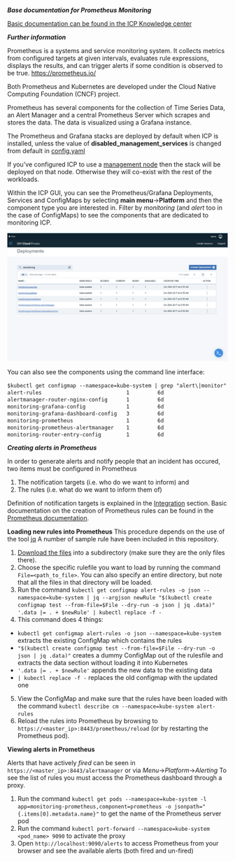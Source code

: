 ***Base documentation for Prometheus Monitoring***

[Basic documentation can be found in the ICP Knowledge center](https://www.ibm.com/support/knowledgecenter/SSBS6K_2.1.0/manage_metrics/monitoring_service.html)

***Further information***

Prometheus is a systems and service monitoring system. It collects metrics from configured targets at given intervals, evaluates rule expressions, displays the results, and can trigger alerts if some condition is observed to be true. 
https://prometheus.io/

Both Prometheus and Kubernetes are developed under the Cloud Native Computing Foundation (CNCF) project.

Prometheus has several components for the collection of Time Series Data, an Alert Manager and a central Prometheus Server which scrapes  and stores the data. The data is visualized using a Grafana instance.

The Prometheus and Grafana stacks are deployed by default when ICP is installed, unless the value of **disabled_management_services** is changed from default in [config.yaml](https://www.ibm.com/support/knowledgecenter/SSBS6K_2.1.0/installing/config_yaml.html)

If you've configured ICP to use a [management node](https://www.ibm.com/support/knowledgecenter/SSBS6K_2.1.0/installing/hosts.html) then the stack will be deployed on that node. Otherwise they will co-exist with the rest of the workloads.

Within the ICP GUI, you can see the Prometheus/Grafana Deployments, Services and ConfigMaps by selecting **main menu**->**Platform** and then the component type you are interested in.
Filter by *monitoring* (and *alert* too in the case of ConfigMaps) to see the components that are dedicated to monitoring ICP.

![Deployments](images/deployments.png)

You can also see the components using the command line interface:

```
$kubectl get configmap --namespace=kube-system | grep "alert\|monitor"
alert-rules                           1         6d
alertmanager-router-nginx-config      1         6d
monitoring-grafana-config             1         6d
monitoring-grafana-dashboard-config   3         6d
monitoring-prometheus                 1         6d
monitoring-prometheus-alertmanager    1         6d
monitoring-router-entry-config        1         6d
```


***Creating alerts in Prometheus***

In order to generate alerts and notify people that an incident has occured, two items must be configured in Prometheus
1. The notification targets (i.e. who do we want to inform) and
2. The rules (i.e. what do we want to inform them of)

Definition of notification targets is explained in the [Integration](https://github.com/ibm-cloud-architecture/CSMO-ICP/tree/master/integration) section.
Basic documentation on the creation of Prometheus rules can be found in the [Prometheus documentation](https://prometheus.io/docs/alerting/rules/).

****Loading new rules into Prometheus****
This procedure depends on the use of the tool [jq](https://stedolan.github.io/jq/)
A number of sample rule have been included in this repository. 
1. [Download the files](https://github.com/ibm-cloud-architecture/CSMO-ICP/tree/master/prometheus/rules) into a subdirectory (make sure they are the only files there). 
2. Choose the specific rulefile you want to load by running the command `File=<path_to_file>`. You can also specify an entire directory, but note that all the files in that directory will be loaded.
3. Run the command `kubectl get configmap alert-rules -o json --namespace=kube-system | jq --argjson newRule "$(kubectl create configmap test --from-file=$File --dry-run -o json | jq .data)" '.data |= . + $newRule' | kubectl replace -f -`
4. This command does 4 things:
* `kubectl get configmap alert-rules -o json --namespace=kube-system` extracts the existing ConfigMap which contains the rules
* `"$(kubectl create configmap test --from-file=$File --dry-run -o json | jq .data)"` creates a dummy ConfigMap out of the rulesfile and extracts the data section without loading it into Kubernetes
* `'.data |= . + $newRule'` appends the new data to the existing data
* `| kubectl replace -f -` replaces the old configmap with the updated one
5. View the ConfigMap and make sure that the rules have been loaded with the command `kubectl describe cm --namespace=kube-system alert-rules`
6. Reload the rules into Prometheus by browsing to `https://<master_ip>:8443/prometheus/reload` (or by restarting the Prometheus pod).

****Viewing alerts in Prometheus****

Alerts that have actively *fired* can be seen in `https://<master_ip>:8443/alertmanager` or via *Menu*->*Platform*->*Alerting*
To see the list of rules you must access the Prometheus dashboard through a proxy.

1. Run the command `kubectl get pods --namespace=kube-system -l app=monitoring-prometheus,component=prometheus -o jsonpath="{.items[0].metadata.name}"` to get the name of the Prometheus server pod
2. Run the command `kubectl port-forward --namespace=kube-system <pod_name> 9090` to activate the proxy
3. Open `http://localhost:9090/alerts` to access Prometheus from your browser and see the available alerts (both fired and un-fired)





